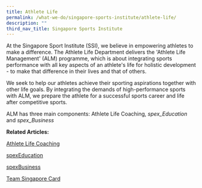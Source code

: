 ```yaml
---
title: Athlete Life
permalink: /what-we-do/singapore-sports-institute/athlete-life/
description: ""
third_nav_title: Singapore Sports Institute
---
```

At the Singapore Sport Institute (SSI), we believe in empowering athletes to make a difference. The Athlete Life Department delivers the 'Athlete Life Management' (ALM) programme, which is about integrating sports performance with all key aspects of an athlete's life for holistic development - to make that difference in their lives and that of others.

We seek to help our athletes achieve their sporting aspirations together with other life goals. By integrating the demands of high-performance sports with ALM, we prepare the athlete for a successful sports career and life after competitive sports.

ALM has three main components: Athlete Life Coaching, *spex_Education* and *spex_Business*

**Related Articles:**

[Athlete Life Coaching](/singapore-sports-institute/athlete-life/athlete-life-coaching/)

[spexEducation](/singapore-sports-institute/athlete-life/spexeducation/)

[spexBusiness](/singapore-sports-institute/athlete-life/spexbusiness/)

[Team Singapore Card](/singapore-sports-institute/athlete-life/team-singapore-card/)